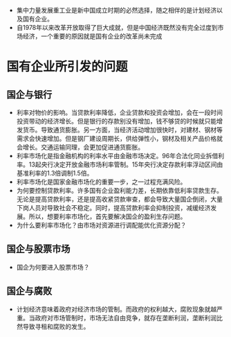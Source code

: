 - 集中力量发展重工业是新中国成立时期的必然选择，随之相伴的是计划经济以及国有企业。
- 自1978年以来改革开放取得了巨大成就，但是中国经济既然没有完全过度到市场经济，一个重要的原因就是国有企业的改革尚未完成

# 国有企业所引发的问题
## 国企与银行
- 利率对物价的影响。当贷款利率降低，企业贷款和投资会增加，会在一段时间投资带动的经济增长。但是银行的存款别没有增加，钱不够贷的时候就只能增发货币。导致通货膨胀。另一方面，当经济活动增加很快时，对建材、钢材等需求会快速增加。但是钢厂建设周期长，供给弹性小，钢材及相关产品价格就会增长。交通运输同理，会更加促进通货膨胀。
- 利率市场化是指金融机构的利率水平由金融市场决定。96年合法化同业拆借利率。13起央行决定开放金融市场利率管制。15年央行决定存款利率浮动区间由基准利率的1.3倍调制1.5倍。
- 利率市场化是国家金融市场化的重要一步，之一过程充满风险。
- 为何要控制贷款利率。许多国有企业盈利能力差，长期依靠低利率贷款生存。无论是提高贷款利率，还是提高收紧贷款审查，都会导致大量国企倒闭，大量下岗人员对导致社会不稳定。同时，提高贷款利率会抑制投资，减缓经济发展。所以，想要利率市场化，首先要解决国企的盈利生存问题。
- 为什么要利率市场化？由市场对资源进行调配能优化资源分配？
## 国企与股票市场
- 国企为何要进入股票市场？
## 国企与腐败
- 计划经济意味着政府对经济市场的管制。而政府的权利越大，腐败现象就越严重。当政府对市场管制时，市场无法自由竞争，就存在垄断利润，垄断利润比然导致寻租和腐败的发生。
